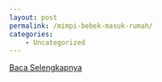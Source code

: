 ```yaml
---
layout: post
permalink: /mimpi-bebek-masuk-rumah/
categories:
    - Uncategorized
---
```


[Baca Selengkapnya](/04)